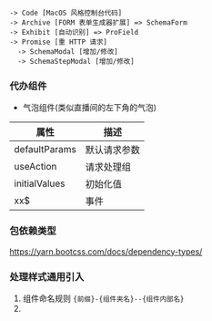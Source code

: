 ```shell
-> Code [MacOS 风格控制台代码]
-> Archive [FORM 表单生成器扩展] => SchemaForm
-> Exhibit [自动识别] => ProField
-> Promise [重 HTTP 请求]
  -> SchemaModal [增加/修改]
  -> SchemaStepModal [增加/修改]
```

### 代办组件

- 气泡组件(类似直播间的左下角的气泡)

| 属性          | 描述         |
| ------------- | ------------ |
| defaultParams | 默认请求参数 |
| useAction     | 请求处理组   |
| initialValues | 初始化值     |
| xx$           | 事件         |

### 包依赖类型

https://yarn.bootcss.com/docs/dependency-types/

### 处理样式通用引入
1. 组件命名规则 `{前缀}-{组件夹名}--{组件内部名}`
2. 
